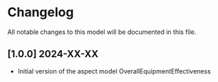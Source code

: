 # Changelog

All notable changes to this model will be documented in this file.

## [1.0.0] 2024-XX-XX

- Initial version of the aspect model OverallEquipmentEffectiveness
